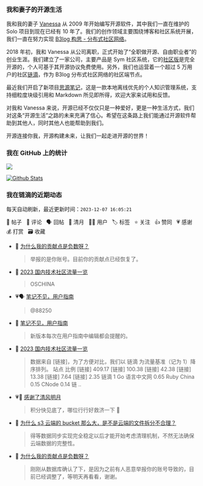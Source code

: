 ### 我和妻子的开源生活

我和我的妻子 [Vanessa](https://github.com/Vanessa219) 从 2009 年开始编写开源软件，其中我们一直在维护的 Solo 项目到现在已经有 10 年了。我们的创作领域主要围绕博客和社区系统开展，我们一直在努力实现 [B3log 构思 - 分布式社区网络](https://ld246.com/article/1546941897596)。

2018 年初，我和 Vanessa 从公司离职，正式开始了“全职做开源、自由职业者”的创业生涯。我们建立了一家公司，主要产品是 Sym 社区系统，它的[社区版](https://github.com/88250/symphony)是完全开源的，个人可基于其开源协议免费使用。另外，我们也运营着一个超过 5 万用户的社区[链滴](https://ld246.com)，作为 B3log 分布式社区网络的社区端节点。

最近我们开启了新项目[思源笔记](https://github.com/siyuan-note/siyuan)，这是一款本地离线优先的个人知识管理系统，支持细粒度块级引用和 Markdown 所见即所得，欢迎大家来试用和反馈。

对我和 Vanessa 来说，开源已经不仅仅只是一种爱好，更是一种生活方式，我们对这条“开源生活”之路的未来充满了信心。希望在这条路上我们能通过开源软件帮助到其他人，同时其他人也能帮助到我们。

开源连接你我，开源构建未来，让我们一起走进开源的世界！

### 我在 GitHub 上的统计

<a title="Hits" target="_blank" href="https://github.com/88250/88250"><img src="https://hits.b3log.org/88250/88250.svg"></a>

[![Github Stats](https://github-readme-stats.vercel.app/api?username=88250&theme=tokyonight&show_icons=true)](https://github.com/88250)

<!--events start -->

### 我在链滴的近期动态

每天自动刷新，最近更新时间：`2023-12-07 16:05:21`

📝 帖子 &nbsp; 💬 评论 &nbsp; 🗣 回帖 &nbsp; 🌙 清月 &nbsp; 👨‍💻 用户 &nbsp; 🏷️ 标签 &nbsp; ⭐️ 关注 &nbsp; 👍 赞同 &nbsp; 💗 感谢 &nbsp; 💰 打赏 &nbsp; 🗃 收藏

* 💬 [为什么我的贡献点是负数呀？](https://ld246.com/article/1701855580611/comment/1701935498195#comments)

  > 举报的是你账号。目前你的贡献点已经恢复了。
* 💬 [2023 国内技术社区流量一览](https://ld246.com/article/1701919323048/comment/1701934514895#comments)

  > OSCHINA
* 💗🗣 [笔记不见，用户指南](https://ld246.com/article/1701917779776/comment/1701921575826#comments)

  > @88250
* 💬 [笔记不见，用户指南](https://ld246.com/article/1701917779776/comment/1701927730483#comments)

  > 新版本每次在用户指南中编辑都会提醒的。
* 📝 [2023 国内技术社区流量一览](https://ld246.com/article/1701919323048)

  > 数据来自 [链接]，为了方便对比，我们以 链滴 为流量基准（记为 1）降序排列。 站点 比例 [链接] 409.17 [链接] 100.38 [链接] 42.38 [链接] 13.38 [链接] 7.64 [链接] 2.35 链滴 1 Go 语言中文网 0.65 Ruby China 0.15 CNode 0.14 链 ..
* 💗🌙 [感谢了清风明月](https://ld246.com/member/a2930610542/breezemoons/1701879289606)

  > 积分快见底了，哪位行行好救济一下 🙏
* 💬 [为什么 s3 云端的 bucket 那么大，是不是云端的文件拆分不合理？](https://ld246.com/article/1701527477129/comment/1701915354796#comments)

  > 得等数据同步实现完全稳定以后才能开始考虑清理机制，不然无法确保云端数据的完整性。
* 💬 [为什么我的贡献点是负数呀？](https://ld246.com/article/1701855580611/comment/1701879751310#comments)

  > 刚刚从数据库确认了下，是因为之前有人恶意举报你的账号导致的，目前已经调整了，等明天再看看，谢谢。


<!--events end -->
